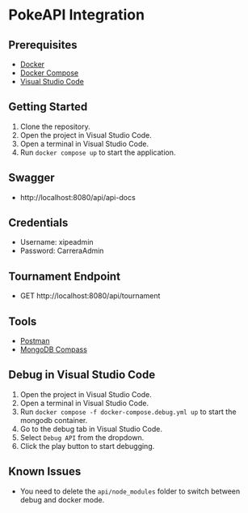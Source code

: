 # PokeAPI Integration

## Prerequisites
- [Docker](https://docs.docker.com/get-docker/)
- [Docker Compose](https://docs.docker.com/compose/install/)
- [Visual Studio Code](https://code.visualstudio.com/download)

## Getting Started
1. Clone the repository.
2. Open the project in Visual Studio Code.
3. Open a terminal in Visual Studio Code.
4. Run `docker compose up` to start the application.

## Swagger
- http://localhost:8080/api/api-docs

## Credentials
- Username: xipeadmin
- Password: CarreraAdmin

## Tournament Endpoint
- GET http://localhost:8080/api/tournament

## Tools
- [Postman](https://www.postman.com/downloads/)
- [MongoDB Compass](https://www.mongodb.com/try/download/compass)

## Debug in Visual Studio Code
1. Open the project in Visual Studio Code.
2. Open a terminal in Visual Studio Code.
3. Run `docker compose -f docker-compose.debug.yml up` to start the mongodb container.
4. Go to the debug tab in Visual Studio Code.
5. Select `Debug API` from the dropdown.
6. Click the play button to start debugging.

## Known Issues
- You need to delete the `api/node_modules` folder to switch between debug and docker mode.
